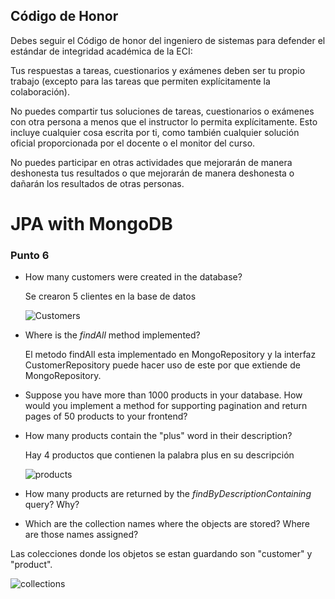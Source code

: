 ## Código de Honor
Debes seguir el Código de honor del ingeniero de sistemas para defender el estándar de integridad académica de la ECI:

Tus respuestas a tareas, cuestionarios y exámenes deben ser tu propio trabajo (excepto para las tareas que permiten explícitamente la colaboración).

No puedes compartir tus soluciones de tareas, cuestionarios o exámenes con otra persona a menos que el instructor lo permita explícitamente. Esto incluye cualquier cosa escrita por ti, como también cualquier solución oficial proporcionada por el docente o el monitor del curso.

No puedes participar en otras actividades que mejorarán de manera deshonesta tus resultados o que mejorarán de manera deshonesta o dañarán los resultados de otras personas.


# JPA with MongoDB

### Punto 6 

- How many customers were created in the database?

   Se crearon 5 clientes en la base de datos
   
  ![Customers](https://user-images.githubusercontent.com/48154086/97116759-567be900-16cd-11eb-9a79-4d2ba5ec7fa9.PNG)
  
- Where is the *findAll* method implemented?

  El metodo findAll esta implementado en MongoRepository y la interfaz CustomerRepository puede hacer uso de este por que extiende de MongoRepository.
  
- Suppose you have more than 1000 products in your database. How would you implement a method for supporting pagination and return pages of 50 products to your frontend?
- How many products contain the "plus" word in their description?

  Hay 4 productos que contienen la palabra plus en su descripción 
  
  ![products](https://user-images.githubusercontent.com/48154086/97116827-e457d400-16cd-11eb-9121-01050f54e089.PNG)

- How many products are returned by the *findByDescriptionContaining* query? Why?

- Which are the collection names where the objects are stored? Where are those names assigned?

Las colecciones donde los objetos se estan guardando son "customer" y "product".

![collections](https://user-images.githubusercontent.com/48154086/97116888-4e707900-16ce-11eb-8553-08f763211175.PNG)

